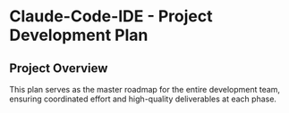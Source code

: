 # Claude-Code-IDE - Project Development Plan

## Project Overview


This plan serves as the master roadmap for the entire development team, ensuring coordinated effort and high-quality deliverables at each phase.